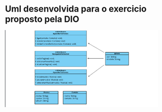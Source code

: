 # **Uml desenvolvida para o exercicio proposto pela DIO**


![UML DESENVOLVIDA](https://github.com/FlavioMxx/first-iphone-poo/blob/aee3466ef131a994ec8816f9ffeff4d877f273e8/Screenshot%20from%202024-08-01%2022-41-52.png)

